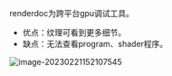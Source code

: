 renderdoc为跨平台gpu调试工具。

- 优点：纹理可看到更多细节。
- 缺点：无法查看program、shader程序。

![image-20230221152107545](https://hanbabang-1311741789.cos.ap-chengdu.myqcloud.com/Pics/image-20230221152107545.png)
